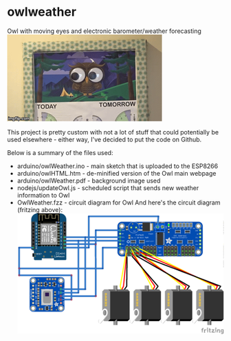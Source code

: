 # owlweather
Owl with moving eyes and electronic barometer/weather forecasting<br/>
![owlmoving](https://github.com/shakso/owlweather/blob/master/owlanim.gif?raw=true)

This project is pretty custom with not a lot of stuff that could potentially be used elsewhere - either way, I've decided to put the code on Github.

Below is a summary of the files used:
* arduino/owlWeather.ino - main sketch that is uploaded to the ESP8266
* arduino/owlHTML.htm - de-minified version of the Owl main webpage
* arduino/owlWeather.pdf - background image used
* nodejs/updateOwl.js - scheduled script that sends new weather information to Owl
* OwlWeather.fzz - circuit diagram for Owl
And here's the circuit diagram (fritzing above):
![owlDiagram](https://github.com/shakso/owlweather/blob/master/OwlWeather_bb.png)
